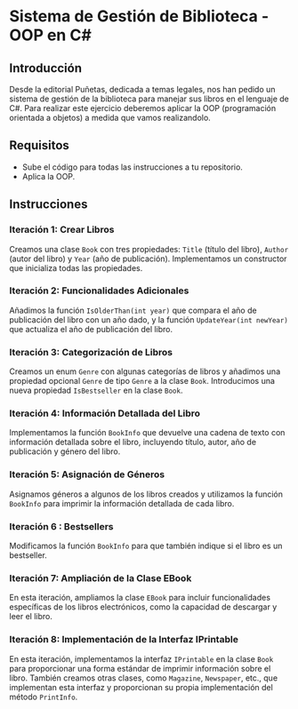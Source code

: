 # Sistema de Gestión de Biblioteca - OOP en C#

## Introducción
Desde la editorial Puñetas, dedicada a temas legales, nos han pedido un sistema de gestión de la biblioteca para manejar sus libros en el lenguaje de C#. Para realizar este ejercicio deberemos aplicar la OOP (programación orientada a objetos) a medida que vamos realizandolo.

## Requisitos
- Sube el código para todas las instrucciones a tu repositorio.
- Aplica la OOP.

## Instrucciones
### Iteración 1: Crear Libros
Creamos una clase `Book` con tres propiedades: `Title` (título del libro), `Author` (autor del libro) y `Year` (año de publicación). Implementamos un constructor que inicializa todas las propiedades.

### Iteración 2: Funcionalidades Adicionales
Añadimos la función `IsOlderThan(int year)` que compara el año de publicación del libro con un año dado, y la función `UpdateYear(int newYear)` que actualiza el año de publicación del libro.

### Iteración 3: Categorización de Libros
Creamos un enum `Genre` con algunas categorías de libros y añadimos una propiedad opcional `Genre` de tipo `Genre` a la clase `Book`. Introducimos una nueva propiedad `IsBestseller` en la clase `Book`.

### Iteración 4: Información Detallada del Libro
Implementamos la función `BookInfo` que devuelve una cadena de texto con información detallada sobre el libro, incluyendo título, autor, año de publicación y género del libro.

### Iteración 5: Asignación de Géneros
Asignamos géneros a algunos de los libros creados y utilizamos la función `BookInfo` para imprimir la información detallada de cada libro.

### Iteración 6 : Bestsellers
Modificamos la función `BookInfo` para que también indique si el libro es un bestseller.

### Iteración 7: Ampliación de la Clase EBook
En esta iteración, ampliamos la clase `EBook` para incluir funcionalidades específicas de los libros electrónicos, como la capacidad de descargar y leer el libro.

### Iteración 8: Implementación de la Interfaz IPrintable
En esta iteración, implementamos la interfaz `IPrintable` en la clase `Book` para proporcionar una forma estándar de imprimir información sobre el libro. También creamos otras clases, como `Magazine`, `Newspaper`, etc., que implementan esta interfaz y proporcionan su propia implementación del método `PrintInfo`.
